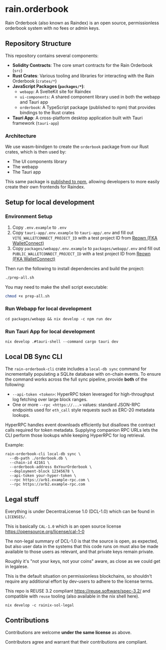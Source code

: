 # rain.orderbook

Rain Orderbook (also known as Raindex) is an open source, permissionless orderbook system with no fees or admin keys.

## Repository Structure

This repository contains several components:

- **Solidity Contracts**: The core smart contracts for the Rain Orderbook (`src`)
- **Rust Crates**: Various tooling and libraries for interacting with the Rain Orderbook (`crates/*`)
- **JavaScript Packages (`packages/*`)**:
  - `webapp`: A SvelteKit site for Raindex
  - `ui-components`: A shared component library used in both the webapp and Tauri app
  - `orderbook`: A TypeScript package (published to npm) that provides bindings to the Rust crates
- **Tauri App**: A cross-platform desktop application built with Tauri framework (`tauri-app`)

### Architecture

We use wasm-bindgen to create the `orderbook` package from our Rust crates, which is then used by:
- The UI components library
- The webapp
- The Tauri app

This same package is [published to npm](https://www.npmjs.com/package/@rainlanguage/orderbook), allowing developers to more easily create their own frontends for Raindex.

## Setup for local development

### Environment Setup

1. Copy `.env.example` to `.env`
2. Copy `tauri-app/.env.example` to `tauri-app/.env` and fill out `VITE_WALLETCONNECT_PROJECT_ID` with a test project ID from [Reown (FKA WalletConnect)](https://cloud.reown.com/sign-in)
3. Copy `packages/webapp/.env.example` to `packages/webapp/.env` and fill out `PUBLIC_WALLETCONNECT_PROJECT_ID` with a test project ID from [Reown (FKA WalletConnect)](https://cloud.reown.com/sign-in)

Then run the following to install dependencies and build the project:
```bash
./prep-all.sh
```
You may need to make the shell script executable:
```bash
chmod +x prep-all.sh
```

### Run Webapp for local development
```
cd packages/webapp && nix develop -c npm run dev
```

### Run Tauri App for local development
```
nix develop .#tauri-shell --command cargo tauri dev
```

## Local DB Sync CLI

The `rain-orderbook-cli` crate includes a `local-db sync` command for incrementally
populating a SQLite database with on-chain events. To ensure the command works across
the full sync pipeline, provide **both** of the following:

- `--api-token <token>`: HyperRPC token leveraged for high-throughput log fetching over
  large block ranges.
- One or more `--rpc <https://...>` values: standard JSON-RPC endpoints used for
  `eth_call` style requests such as ERC-20 metadata lookups.

HyperRPC handles event downloads efficiently but disallows the contract calls required
for token metadata. Supplying companion RPC URLs lets the CLI perform those lookups
while keeping HyperRPC for log retrieval.

Example:

```
rain-orderbook-cli local-db sync \
  --db-path ./orderbook.db \
  --chain-id 42161 \
  --orderbook-address 0xYourOrderbook \
  --deployment-block 12345678 \
  --api-token your-hyper-token \
  --rpc https://arb1.example-rpc.com \
  --rpc https://arb2.example-rpc.com
```

## Legal stuff

Everything is under DecentraLicense 1.0 (DCL-1.0) which can be found in `LICENSES/`.

This is basically `CAL-1.0` which is an open source license
https://opensource.org/license/cal-1-0

The non-legal summary of DCL-1.0 is that the source is open, as expected, but
also user data in the systems that this code runs on must also be made available
to those users as relevant, and that private keys remain private.

Roughly it's "not your keys, not your coins" aware, as close as we could get in
legalese.

This is the default situation on permissionless blockchains, so shouldn't require
any additional effort by dev-users to adhere to the license terms.

This repo is REUSE 3.2 compliant https://reuse.software/spec-3.2/ and compatible
with `reuse` tooling (also available in the nix shell here).

```
nix develop -c rainix-sol-legal
```

## Contributions

Contributions are welcome **under the same license** as above.

Contributors agree and warrant that their contributions are compliant.
